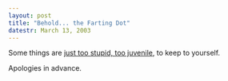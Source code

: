 ```yaml
---
layout: post
title: "Behold... the Farting Dot"
datestr: March 13, 2003
---
```


Some things are <a href="http://www.dotfart.com/">just too stupid, too juvenile</a>, to keep to yourself.

Apologies in advance.


